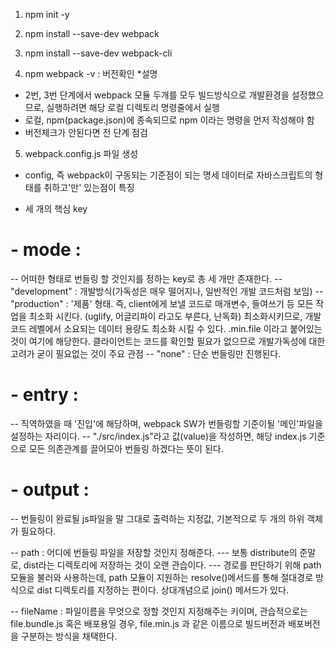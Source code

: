 <!-- webpack-step-basic -->
1. npm init -y

2. npm install --save-dev webpack

3. npm install --save-dev webpack-cli

4. npm webpack -v : 버전확인
*설명
- 2번, 3번 단계에서 webpack 모듈 두개를 모두 빌드방식으로 개발환경을 설정했으므로, 실행하려면 해당 로컬 디렉토리 명령줄에서 실행
- 로컬, npm(package.json)에 종속되므로 npm 이라는 명령을 먼저 작성해야 함
- 버전체크가 안된다면 전 단계 점검

5. webpack.config.js 파일 생성
- config, 즉 webpack이 구동되는 기준점이 되는 명세 데이터로 자바스크립트의 형태를 취하고'만' 있는점이 특징
* 세 개의 핵심 key

# - mode : 

-- 어떠한 형태로 번들링 할 것인지를 정하는 key로 총 세 개만 존재한다.
-- "development" : 개발방식(가독성은 매우 떨어지나, 일반적인 개발 코드처럼 보임)
-- "production" : '제품' 형태. 즉, client에게 보낼 코드로 매개변수, 들여쓰기 등 모든 작업을 최소화 시킨다. (uglify, 어글리파이 라고도 부른다, 난독화) 최소화시키므로, 개발코드 레벨에서 소요되는 데이터 용량도 최소화 시킬 수 있다. .min.file 이라고 붙어있는 것이 여기에 해당한다.
클라이언트는 코드를 확인할 필요가 없으므로 개발가독성에 대한 고려가 굳이 필요없는 것이 주요 관점
-- "none" : 단순 번들링만 진행된다.

# - entry : 

-- 직역하였을 때 '진입'에 해당하며, webpack SW가 번들링할 기준이될 '메인'파일을 설정하는 자리이다.
-- "./src/index.js"라고 값(value)을 작성하면, 해당 index.js 기준으로 모든 의존관계를 끌어모아 번들링 하겠다는 뜻이 된다.

# - output : 

-- 번들링이 완료될 js파일을 말 그대로 출력하는 지정값, 기본적으로 두 개의 하위 객체가 필요하다.

-- path : 어디에 번들링 파일을 저장할 것인지 정해준다.
--- 보통 distribute의 준말로, dist라는 디렉토리에 저장하는 것이 오랜 관습이다.
--- 경로를 판단하기 위해 path 모듈을 불러와 사용하는데, path 모듈이 지원하는 resolve()메서드를 통해 절대경로 방식으로 dist 디렉토리를 지정하는 편이다. 상대개념으로 join() 메서드가 있다. 

-- fileName : 파일이름을 무엇으로 정할 것인지 지정해주는 키이며, 관습적으로는 file.bundle.js 혹은 배포용일 경우, file.min.js 과 같은 이름으로 빌드버전과 배포버전을 구분하는 방식을 채택한다. 